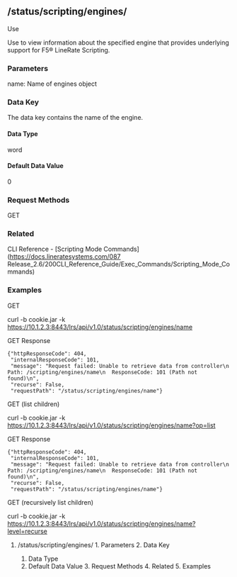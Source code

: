 ## /status/scripting/engines/<name/>

Use

Use to view information about the specified engine that provides underlying
support for F5® LineRate Scripting.

### Parameters

name: Name of engines object

### Data Key

The data key contains the name of the engine.

#### Data Type

word

#### Default Data Value

0

### Request Methods

GET

### Related

CLI Reference - [Scripting Mode Commands](https://docs.lineratesystems.com/087
Release_2.6/200CLI_Reference_Guide/Exec_Commands/Scripting_Mode_Commands)

### Examples

GET

curl -b cookie.jar -k
https://10.1.2.3:8443/lrs/api/v1.0/status/scripting/engines/name

GET Response

    
    {"httpResponseCode": 404,
     "internalResponseCode": 101,
     "message": "Request failed: Unable to retrieve data from controller\n  Path: /scripting/engines/name\n  ResponseCode: 101 (Path not found)\n",
     "recurse": False,
     "requestPath": "/status/scripting/engines/name"}
    

GET (list children)

curl -b cookie.jar -k
https://10.1.2.3:8443/lrs/api/v1.0/status/scripting/engines/name?op=list

GET Response

    
    {"httpResponseCode": 404,
     "internalResponseCode": 101,
     "message": "Request failed: Unable to retrieve data from controller\n  Path: /scripting/engines/name\n  ResponseCode: 101 (Path not found)\n",
     "recurse": False,
     "requestPath": "/status/scripting/engines/name"}
    

GET (recursively list children)

curl -b cookie.jar -k
https://10.1.2.3:8443/lrs/api/v1.0/status/scripting/engines/name?level=recurse

  1. /status/scripting/engines/<name/>
    1. Parameters
    2. Data Key
      1. Data Type
      2. Default Data Value
    3. Request Methods
    4. Related
    5. Examples


